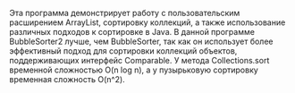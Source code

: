 Эта программа демонстрирует работу с пользовательским расширением ArrayList, сортировку коллекций, а также использование различных подходов к сортировке в Java. В данной программе BubbleSorter2 лучше, чем BubbleSorter, так как он использует более эффективный подход для сортировки коллекций объектов, поддерживающих интерфейс Comparable. У метода Collections.sort временной сложностью O(n log n), а у пузырьковую сортировку временная сложность O(n^2). 
